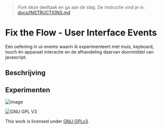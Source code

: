 > _Fork_ deze deeltaak en ga aan de slag. De instructie vind je in: [docs/INSTRUCTIONS.md](docs/INSTRUCTIONS.md)

# Fix the Flow - User Interface Events
Een oefening in ui-events waarin ik experimenteert met muis, keyboard, touch én apparaat interactie en de afhandeling daarvan doormiddel van javascript.

## Beschrijving
<!-- In de Beschrijving staat hoe je project er uit ziet, hoe het werkt en wat je er mee kan. -->
<!-- Voeg een link toe naar Github Pages 🌐-->

## Experimenten
<!-- In de Experimenten beschrijf je wat je per experimnet hebt gedaan en documenteer je de code aan de hand van voorbeelden -->
![image](https://user-images.githubusercontent.com/54691201/207048898-9746114a-6170-445b-b4f8-148f1ac3aae7.png)

<!-- Voeg een mooie poster visual toe 📸 per experiment -->


![GNU GPL V3](https://www.gnu.org/graphics/gplv3-127x51.png)

This work is licensed under [GNU GPLv3](./LICENSE).
